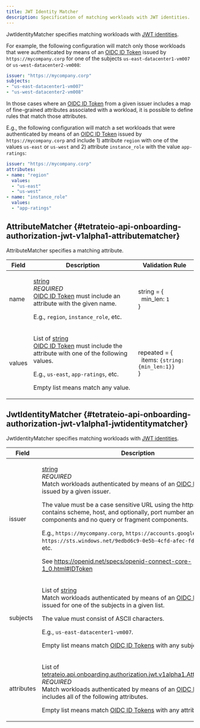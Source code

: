 ```yaml
---
title: JWT Identity Matcher
description: Specification of matching workloads with JWT identities.
---
```




<!-- WARNING: This page is generated. Please take a look at extensions/plugin-service-bridge-api-docs/src/files/doc/page.ejs -->

JwtIdentityMatcher specifies matching workloads with
[JWT identities](https://openid.net/specs/openid-connect-core-1_0.html#IDToken).

For example, the following configuration will match only those workloads that
were authenticated by means of an
[OIDC ID Token](https://openid.net/specs/openid-connect-core-1_0.html#IDToken)
issued by `https://mycompany.corp` for one of the subjects `us-east-datacenter1-vm007` or
`us-west-datacenter2-vm008`:

```yaml
issuer: "https://mycompany.corp"
subjects:
- "us-east-datacenter1-vm007"
- "us-west-datacenter2-vm008"
```

In those cases where an
[OIDC ID Token](https://openid.net/specs/openid-connect-core-1_0.html#IDToken)
from a given issuer includes a map of fine-grained attributes associated with a workload,
it is possible to define rules that match those attributes.

E.g., the following configuration will match a set workloads that
were authenticated by means of an
[OIDC ID Token](https://openid.net/specs/openid-connect-core-1_0.html#IDToken)
issued by `https://mycompany.corp` and include 1) attribute `region` with one of the values
`us-east` or `us-west` and 2) attribute `instance_role` with the value `app-ratings`:

```yaml
issuer: "https://mycompany.corp"
attributes:
- name: "region"
  values:
  - "us-east"
  - "us-west"
- name: "instance_role"
  values:
  - "app-ratings"
```





## AttributeMatcher {#tetrateio-api-onboarding-authorization-jwt-v1alpha1-attributematcher}

AttributeMatcher specifies a matching attribute.



  
<div class="generated-table"></div>

<table>
<thead>
<tr>
<th>Field</th>
<th class="description">Description</th>
<th>Validation Rule</th>
</tr>
</thead>
    
<tr>
<td>


name

</td>

<td>

[string](https://developers.google.com/protocol-buffers/docs/proto3#scalar) <br/> _REQUIRED_ <br/> [OIDC ID Token](https://openid.net/specs/openid-connect-core-1_0.html#IDToken)
must include an attribute with the given name.

E.g., `region`, `instance_role`, etc.

</td>

<td>

string = {<br/>&nbsp;&nbsp;min_len: `1`<br/>}<br/>

</td>
</tr>
    
<tr>
<td>


values

</td>

<td>

List of [string](https://developers.google.com/protocol-buffers/docs/proto3#scalar) <br/> [OIDC ID Token](https://openid.net/specs/openid-connect-core-1_0.html#IDToken)
must include the attribute with one of the following values.

E.g., `us-east`, `app-ratings`, etc.

Empty list means match any value.

</td>

<td>

repeated = {<br/>&nbsp;&nbsp;items: `{string:{min_len:1}}`<br/>}<br/>

</td>
</tr>
    
</table>
  


## JwtIdentityMatcher {#tetrateio-api-onboarding-authorization-jwt-v1alpha1-jwtidentitymatcher}

JwtIdentityMatcher specifies matching workloads with
[JWT identities](https://openid.net/specs/openid-connect-core-1_0.html#IDToken).



  
<div class="generated-table"></div>

<table>
<thead>
<tr>
<th>Field</th>
<th class="description">Description</th>
<th>Validation Rule</th>
</tr>
</thead>
    
<tr>
<td>


issuer

</td>

<td>

[string](https://developers.google.com/protocol-buffers/docs/proto3#scalar) <br/> _REQUIRED_ <br/> Match workloads authenticated by means of an
[OIDC ID Token](https://openid.net/specs/openid-connect-core-1_0.html#IDToken)
issued by a given issuer.

The value must be a case sensitive URL using the https scheme that contains
scheme, host, and optionally, port number and path components and no query
or fragment components.

E.g., `https://mycompany.corp`, `https://accounts.google.com`,
`https://sts.windows.net/9edbd6c9-0e5b-4cfd-afec-fdde27cdd928/`, etc.

See https://openid.net/specs/openid-connect-core-1_0.html#IDToken

</td>

<td>

string = {<br/>&nbsp;&nbsp;prefix: `https://`<br/>&nbsp;&nbsp;uri: `true`<br/>}<br/>

</td>
</tr>
    
<tr>
<td>


subjects

</td>

<td>

List of [string](https://developers.google.com/protocol-buffers/docs/proto3#scalar) <br/> Match workloads authenticated by means of an
[OIDC ID Token](https://openid.net/specs/openid-connect-core-1_0.html#IDToken)
issued for one of the subjects in a given list.

The value must consist of ASCII characters.

E.g., `us-east-datacenter1-vm007`.

Empty list means match
[OIDC ID Tokens](https://openid.net/specs/openid-connect-core-1_0.html#IDToken)
with any subject.

</td>

<td>

repeated = {<br/>&nbsp;&nbsp;items: `{string:{pattern:^[\u0000-]+$}}`<br/>}<br/>

</td>
</tr>
    
<tr>
<td>


attributes

</td>

<td>

List of [tetrateio.api.onboarding.authorization.jwt.v1alpha1.AttributeMatcher](../../../../../onboarding/config/authorization/jwt/v1alpha1/jwt#tetrateio-api-onboarding-authorization-jwt-v1alpha1-attributematcher) <br/> _REQUIRED_ <br/> Match workloads authenticated by means of an
[OIDC ID Token](https://openid.net/specs/openid-connect-core-1_0.html#IDToken)
that includes all of the following attributes.

Empty list means match
[OIDC ID Tokens](https://openid.net/specs/openid-connect-core-1_0.html#IDToken)
with any attributes.

</td>

<td>

repeated = {<br/>&nbsp;&nbsp;items: `{message:{required:true}}`<br/>}<br/>

</td>
</tr>
    
</table>
  



